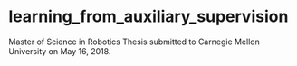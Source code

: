 # learning_from_auxiliary_supervision

Master of Science in Robotics Thesis submitted to Carnegie Mellon University on May 16, 2018.
